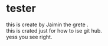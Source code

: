# tester
this is create by Jaimin the grete .
<br>
this is crated just for how to ise git hub.
<br>
yess you see right.